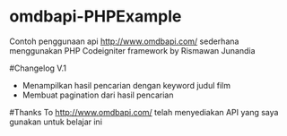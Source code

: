 # omdbapi-PHPExample
Contoh penggunaan api http://www.omdbapi.com/ sederhana menggunakan PHP Codeigniter framework by Rismawan Junandia

#Changelog
V.1
- Menampilkan hasil pencarian dengan keyword judul film
- Membuat pagination dari hasil pencarian

#Thanks To
http://www.omdbapi.com/ telah menyediakan API yang saya gunakan untuk belajar ini
